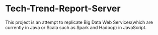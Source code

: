 # Tech-Trend-Report-Server
This project is an attempt to replicate Big Data Web Services(which are currently in Java or Scala such as Spark and Hadoop) in JavaScript.
 
